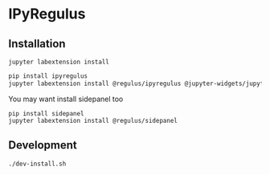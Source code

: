 # IPyRegulus


## Installation


`jupyter labextension install `
 
```bash
pip install ipyregulus
jupyter labextension install @regulus/ipyregulus @jupyter-widgets/jupyterlab-manager jupyterlab-datawidgets
```

You may want install sidepanel too

```
pip install sidepanel
jupyter labextension install @regulus/sidepanel
```

## Development
```bash
./dev-install.sh
```

